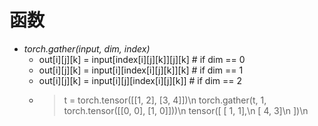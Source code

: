 # 函数
- *torch.gather(input, dim, index)*
  - out[i][j][k] = input[index[i][j][k]][j][k]  # if dim == 0
  - out[i][j][k] = input[i][index[i][j][k]][k]  # if dim == 1
  - out[i][j][k] = input[i][j][index[i][j][k]]  # if dim == 2
  - > t = torch.tensor([[1, 2], [3, 4]])\n
      torch.gather(t, 1, torch.tensor([[0, 0], [1, 0]]))\n
      tensor([
        [ 1,  1],\n
        [ 4,  3]\n
      ])\n
